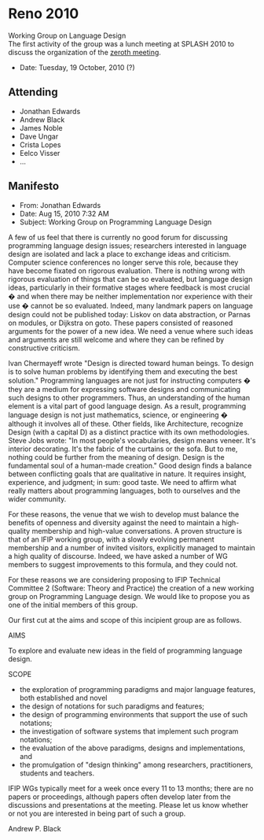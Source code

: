 <div class="twikiTopic">
<h1 class="twikiTopicTitle">Reno 2010</h1>
<div class="twikiWebTitle">Working Group on Language Design</div>
The first activity of the group was a lunch meeting at SPLASH 2010 to discuss the organization of the <a href="meetings/MountainView2011.md">zeroth meeting</a>.
<p />
<ul>
<li> Date: Tuesday, 19 October, 2010 (?)
</li>
</ul>
<p />
<h2><a name="Attending"> </a> Attending </h2>
<p />
<ul>
<li> Jonathan Edwards
</li>
<li> Andrew Black
</li>
<li> James Noble
</li>
<li> Dave Ungar
</li>
<li> Crista Lopes
</li>
<li> Eelco Visser
</li>
<li> ...
</li>
</ul>
<p />
<h2><a name="Manifesto"> </a> Manifesto </h2>
<p />
<ul>
<li> From: Jonathan Edwards
</li>
<li> Date: Aug 15, 2010 7:32 AM
</li>
<li> Subject: Working Group on Programming Language Design
</li>
</ul>
<p />
A few of us feel that there is currently no good forum for discussing programming language design issues; researchers interested in language design are isolated and lack a place to exchange ideas and criticism. Computer science conferences no longer serve this role, because they have become fixated on rigorous evaluation.  There is nothing wrong with rigorous evaluation of things that can be so evaluated, but language design ideas, particularly in their formative stages where feedback is most crucial � and when there may be neither implementation nor experience with their use � cannot be so evaluated.  Indeed, many landmark papers on language design could not be published today: Liskov on data abstraction, or Parnas on modules, or Dijkstra on goto. These papers consisted of reasoned arguments for the power of a new idea. We need a venue where such ideas and arguments are still welcome and where they can be refined by constructive criticism.
<p />
Ivan Chermayeff wrote "Design is directed toward human beings. To design is to solve human problems by identifying them and executing the best solution."  Programming languages are not just for instructing computers � they are a medium for expressing software designs and communicating such designs to other programmers. Thus, an understanding of the human element is a vital part of good language design. As a result, programming language design is not just mathematics, science, or engineering � although it involves all of these.   Other fields, like Architecture, recognize Design (with a capital D) as a distinct practice with its own methodologies.  Steve Jobs wrote: "In most people's vocabularies, design means veneer. It's interior decorating. It's the fabric of the curtains or the sofa. But to me, nothing could be further from the meaning of design. Design is the fundamental soul of a human-made creation." Good design finds a balance between conflicting goals that are qualitative in nature. It requires insight, experience, and judgment; in sum: good taste.  We need to affirm what really matters about programming languages, both to ourselves and the wider community.
<p />
For these reasons, the venue that we wish to develop must balance the benefits of openness and diversity against the need to maintain a high-quality membership and high-value conversations.  A proven structure is that of an IFIP working group, with a slowly evolving permanent membership and a number of invited visitors, explicitly managed to maintain a high quality of discourse.   Indeed, we have asked a number of WG members to suggest improvements to this formula, and they could not.
<p />
For these reasons we are considering proposing to IFIP Technical Committee 2 (Software: Theory and Practice) the creation of a new working group on Programming Language design.  We would like to propose you as one of the initial members of this group.
<p />
Our first cut at the aims and scope of this incipient group are as follows.
<p />
AIMS
<p />
To explore and evaluate new ideas in the field of programming language design.  
<p />
SCOPE
<p />
<ul>
<li> the exploration of programming paradigms and major language features, both established and novel
</li>
<li> the design of notations for such paradigms and features;
</li>
<li> the design of programming environments that support the use of such notations;
</li>
<li> the investigation of software systems that implement such program notations;
</li>
<li> the evaluation of the above paradigms, designs and implementations, and
</li>
<li> the promulgation of "design thinking" among researchers, practitioners, students and teachers.
</li>
</ul>
<p />
IFIP WGs typically meet for a week once every 11 to 13 months; there are no papers or proceedings, although papers often develop later from the discussions and presentations at the meeting.  Please let us know whether or not you are interested in being part of such a group. 
<p />
<p />
Andrew P. Black <black@cs.pdx.edu>
